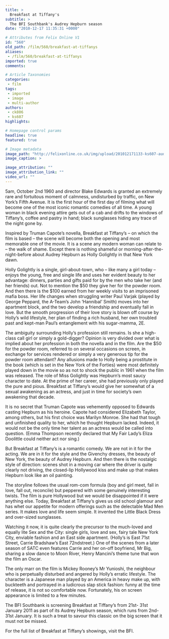 ```yaml
---
title: >
  Breakfast at Tiffany's
subtitle: >
  The BFI Southbank's Audrey Hepburn season
date: "2010-12-17 11:35:31 +0000"

# Attributes from Felix Online V1
id: "560"
old_path: /film/560/breakfast-at-tiffanys
aliases:
 - /film/560/breakfast-at-tiffanys
imported: true
comments:

# Article Taxonomies
categories:
 - film
tags:
 - imported
 - image
 - multi-author
authors:
 - ck806
 - ks607
highlights:

# Homepage control params
headline: true
featured: true

# Image metadata
image_path: "http://felixonline.co.uk/img/upload/201012171133-ks607-audreyhe.jpg"
image_caption: >

image_attribution: ""
image_attribution_link: ""
video_url: ""
---
```


5am, October 2nd 1960 and director Blake Edwards is granted an extremely rare and fortuitous moment of calmness, undisturbed by traffic, on New York’s Fifth Avenue. It is the first hour of the first day of filming what will become one of the most iconic romantic comedies of all time. A young woman in black evening attire gets out of a cab and drifts to the windows of Tiffany’s, coffee and pastry in hand; black sunglasses hiding any trace of the night gone by.

Inspired by Truman Capote’s novella, Breakfast at Tiffany’s – on which the film is based – the scene will become both the opening and most memorable one of the movie. It is a scene any modern woman can relate to – the walk of shame. Except there is nothing shameful or morning-after-the-night-before about Audrey Hepburn as Holly Golightly in that New York dawn.

Holly Golightly is a single, girl-about-town, who – like many a girl today – enjoys the young, free and single life and uses her evident beauty to her advantage: dinners, parties and gifts paid for by the men who take her (and her friends) out. Not to mention the $50 they give her for the powder room. And then there is the $100 earned from her weekly visits to an imprisoned mafia boss. Her life changes when struggling writer Paul Varjak (played by George Peppard, the A-Team’s John ‘Hannibal’ Smith) moves into her apartment block, and the two develop a friendship and eventually fall in love. But the smooth progression of their love story is blown off course by Holly’s wild lifestyle, her plan of finding a rich husband, her own troubled past and kept-man Paul’s entanglement with his sugar-mamma, 2E.

The ambiguity surrounding Holly’s profession still remains. Is she a high-class call girl or simply a gold-digger? Opinion is very divided over what is implied about her profession in both the novella and in the film. Are the $50 for the powder room, referred to on several occasions on screen, in exchange for services rendered or simply a very generous tip for the powder room attendant? Any allusions made to Holly being a prostitute in the book (which is set in the New York of the Forties) were most definitely played down in the movie so as not to shock the public in 1961 when the film was released. The role of Miss Golightly was Hepburn’s most saucy character to date. At the prime of her career, she had previously only played the pure and pious. Breakfast at Tiffany’s would give her somewhat of a sexual awakening as an actress, and just in time for society’s own awakening that decade.

It is no secret that Truman Capote was vehemently opposed to Edwards casting Hepburn as his heroine. Capote had considered Elizabeth Taylor, among others, but his first choice was Marilyn Monroe. She had that tough and unfinished quality to her, which he thought Hepburn lacked. Indeed, it would not be the only time her talent as an actress would be called into question. (Emma Thompson recently declared that My Fair Lady’s Eliza Doolittle could neither act nor sing.)

But Breakfast at Tiffany’s is a romantic comedy. We are not in it for the acting. We are in it for the style and the Givenchy dresses, the beauty of New York, the beauty of Audrey Hepburn. And then there is the nostalgic style of direction: scenes shot in a moving car where the driver is quite clearly not driving, the closed-lip Hollywood kiss and make up that makes Hepburn look like an oil painting.

The storyline follows the usual rom-com formula (boy and girl meet, fall in love, fall out, reconcile) but peppered with some genuinely interesting twists. The film is pure Hollywood but we would be disappointed if it were anything else. Today, Breakfast at Tiffany’s gives us old school glamour and has whet our appetite for modern offerings such as the delectable Mad Men series. It makes love and life seem simple. It invented the Little Black Dress and over-sized sunglasses.

Watching it now, it is quite clearly the precursor to the much-loved and equally lite Sex and the City: single girls, love and sex, fairy tale New York City, enviable fashion and an East side apartment. (Holly’s is East 71st Street, Carrie Bradshaw’s East 72ndstreet.) One of the scenes from a later season of SATC even features Carrie and her on-off boyfriend, Mr Big, sharing a slow dance to Moon River, Henry Mancini’s theme tune that won the film an Oscar.

The only marr on the film is Mickey Rooney’s Mr Yunioshi, the neighbour who is perpetually disturbed and angered by Holly’s erratic lifestyle. The character is a Japanese man played by an America in heavy make up, with buckteeth and portrayed in a ludicrous slap stick fashion: funny at the time of release, it is not so comfortable now. Fortunately, his on screen appearance is limited to a few minutes.

The BFI Southbank is screening Breakfast at Tiffany’s from 21st- 31st January 2011 as part of its Audrey Hepburn season, which runs from 2nd-31st January. It is such a treat to savour this classic on the big screen that it must not be missed.

For the full list of Breakfast at Tiffany’s showings, visit the BFI.
